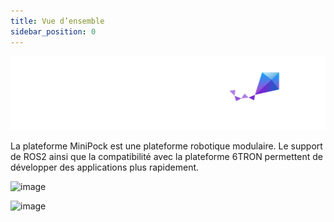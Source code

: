 ```yaml
---
title: Vue d’ensemble
sidebar_position: 0
---
```




![image](../../img/289145125.png)

La plateforme MiniPock est une plateforme robotique modulaire. Le support de ROS2 ainsi que la compatibilité avec la plateforme 6TRON permettent de développer des applications plus rapidement.

![image](../../img/differnetiel.png)

![image](../../img/holonome.png)
